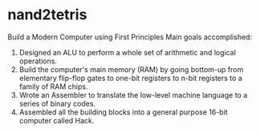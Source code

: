 # nand2tetris
Build a Modern Computer using First Principles
Main goals accomplished:

1. Designed an ALU to perform a whole set of arithmetic and logical operations.
2. Build the computer's main memory (RAM) by going bottom-up from elementary flip-flop gates to one-bit registers to n-bit registers 
   to a family of RAM chips.
3. Wrote an Assembler to translate the low-level machine language to a series of binary codes.
4. Assembled all the building blocks into a general purpose 16-bit computer called Hack.

